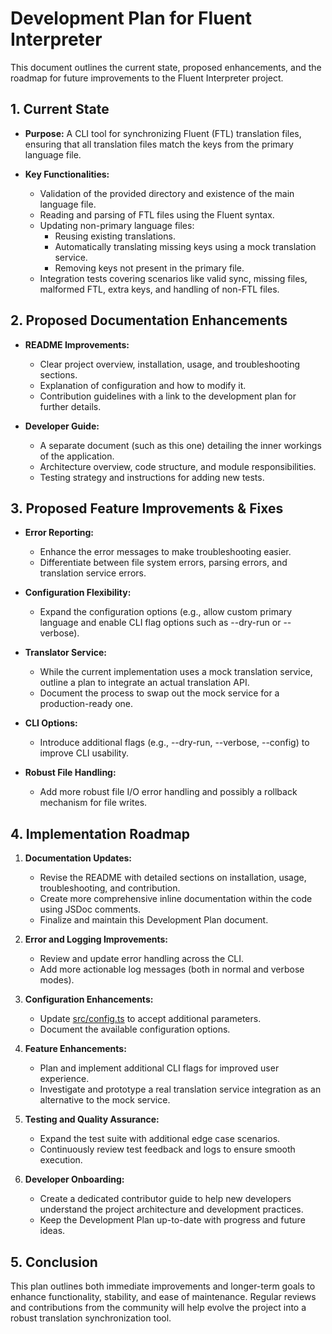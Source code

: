 # Development Plan for Fluent Interpreter

This document outlines the current state, proposed enhancements, and the roadmap for future improvements to the Fluent Interpreter project.

## 1. Current State

- **Purpose:**
  A CLI tool for synchronizing Fluent (FTL) translation files, ensuring that all translation files match the keys from the primary language file.

- **Key Functionalities:**
  - Validation of the provided directory and existence of the main language file.
  - Reading and parsing of FTL files using the Fluent syntax.
  - Updating non-primary language files:
    - Reusing existing translations.
    - Automatically translating missing keys using a mock translation service.
    - Removing keys not present in the primary file.
  - Integration tests covering scenarios like valid sync, missing files, malformed FTL, extra keys, and handling of non-FTL files.

## 2. Proposed Documentation Enhancements

- **README Improvements:**

  - Clear project overview, installation, usage, and troubleshooting sections.
  - Explanation of configuration and how to modify it.
  - Contribution guidelines with a link to the development plan for further details.

- **Developer Guide:**
  - A separate document (such as this one) detailing the inner workings of the application.
  - Architecture overview, code structure, and module responsibilities.
  - Testing strategy and instructions for adding new tests.

## 3. Proposed Feature Improvements & Fixes

- **Error Reporting:**

  - Enhance the error messages to make troubleshooting easier.
  - Differentiate between file system errors, parsing errors, and translation service errors.

- **Configuration Flexibility:**

  - Expand the configuration options (e.g., allow custom primary language and enable CLI flag options such as --dry-run or --verbose).

- **Translator Service:**

  - While the current implementation uses a mock translation service, outline a plan to integrate an actual translation API.
  - Document the process to swap out the mock service for a production-ready one.

- **CLI Options:**

  - Introduce additional flags (e.g., --dry-run, --verbose, --config) to improve CLI usability.

- **Robust File Handling:**
  - Add more robust file I/O error handling and possibly a rollback mechanism for file writes.

## 4. Implementation Roadmap

1. **Documentation Updates:**

   - Revise the README with detailed sections on installation, usage, troubleshooting, and contribution.
   - Create more comprehensive inline documentation within the code using JSDoc comments.
   - Finalize and maintain this Development Plan document.

2. **Error and Logging Improvements:**

   - Review and update error handling across the CLI.
   - Add more actionable log messages (both in normal and verbose modes).

3. **Configuration Enhancements:**

   - Update [src/config.ts](src/config.ts) to accept additional parameters.
   - Document the available configuration options.

4. **Feature Enhancements:**

   - Plan and implement additional CLI flags for improved user experience.
   - Investigate and prototype a real translation service integration as an alternative to the mock service.

5. **Testing and Quality Assurance:**

   - Expand the test suite with additional edge case scenarios.
   - Continuously review test feedback and logs to ensure smooth execution.

6. **Developer Onboarding:**
   - Create a dedicated contributor guide to help new developers understand the project architecture and development practices.
   - Keep the Development Plan up-to-date with progress and future ideas.

## 5. Conclusion

This plan outlines both immediate improvements and longer-term goals to enhance functionality, stability, and ease of maintenance. Regular reviews and contributions from the community will help evolve the project into a robust translation synchronization tool.
